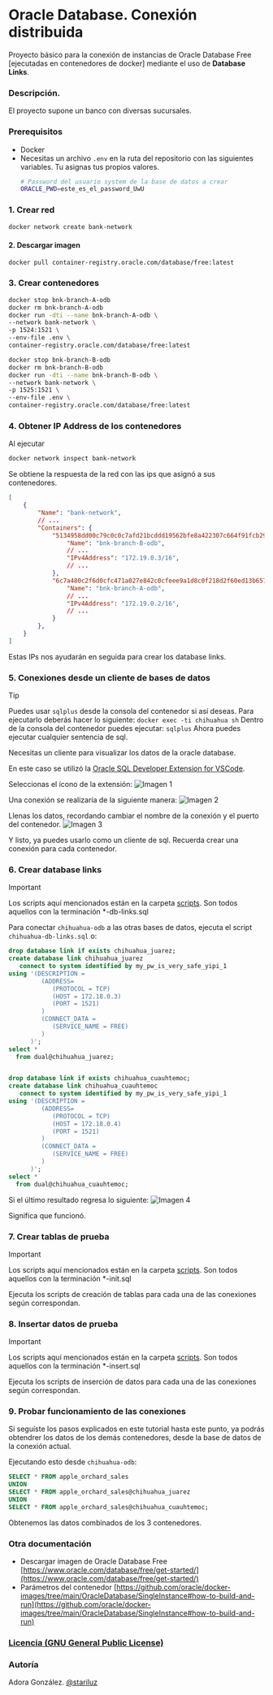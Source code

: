 # Oracle Database. Conexión distribuida 

Proyecto básico para la conexión de instancias de Oracle Database Free [ejecutadas en
contenedores de docker] mediante el uso de **Database Links**.

### Descripción.

El proyecto supone un banco con diversas sucursales.

### Prerequisitos
- Docker
- Necesitas un archivo `.env` en la ruta del repositorio con las siguientes variables.
  Tu asignas tus propios valores.
  ```sh
  # Password del usuario system de la base de datos a crear
  ORACLE_PWD=este_es_el_password_UwU
  ```

### 1. Crear red

```sh
docker network create bank-network
```

#### 2. Descargar imagen
```sh
docker pull container-registry.oracle.com/database/free:latest
```
### 3. Crear contenedores

```sh
docker stop bnk-branch-A-odb
docker rm bnk-branch-A-odb
docker run -dti --name bnk-branch-A-odb \
--network bank-network \
-p 1524:1521 \
--env-file .env \
container-registry.oracle.com/database/free:latest

docker stop bnk-branch-B-odb
docker rm bnk-branch-B-odb
docker run -dti --name bnk-branch-B-odb \
--network bank-network \
-p 1525:1521 \
--env-file .env \
container-registry.oracle.com/database/free:latest

```

### 4. Obtener IP Address de los contenedores

Al ejecutar

```sh
docker network inspect bank-network
```

Se obtiene la respuesta de la red con las ips que asignó a sus contenedores.

```json
[
    {
        "Name": "bank-network",
        // ...
        "Containers": {
            "5134958dd00c79c0c0c7afd21bcddd19562bfe8a422307c664f91fcb2981575e": {
                "Name": "bnk-branch-B-odb",
                // ...
                "IPv4Address": "172.19.0.3/16",
                // ...
            },
            "6c7a480c2f6d0cfc471a027e842c0cfeee9a1d8c0f218d2f60ed13b6575e1aff": {
                "Name": "bnk-branch-A-odb",
                // ...
                "IPv4Address": "172.19.0.2/16",
                // ...
            }
        },
    }
]
```

Estas IPs nos ayudarán en seguida para crear los database links.

### 5. Conexiones desde un cliente de bases de datos

> [!TIP]
> Puedes usar `sqlplus` desde la consola del contenedor si así deseas.
> Para ejecutarlo deberás hacer lo siguiente:
> `docker exec -ti chihuahua sh`
> Dentro de la consola del contenedor puedes ejecutar:
> `sqlplus`
> Ahora puedes ejecutar cualquier sentencia de sql.

Necesitas un cliente para visualizar los datos de la oracle database.

En este caso se utilizó la [Oracle SQL Developer Extension for VSCode](https://marketplace.visualstudio.com/items?itemName=Oracle.sql-developer).

Seleccionas el ícono de la extensión:
![Imagen 1](img/image-1.png)

Una conexión se realizaría de la siguiente manera:
![Imagen 2](img/image-2.png)

Llenas los datos, recordando cambiar el nombre de la conexión y el puerto del contenedor.
![Imagen 3](img/image-3.png)

Y listo, ya puedes usarlo como un cliente de sql. Recuerda crear una conexión para
cada contenedor.

### 6. Crear database links

> [!IMPORTANT]
> Los scripts aquí mencionados están en la carpeta [scripts](./scripts/).
> Son todos aquellos con la terminación *-db-links.sql

Para conectar `chihuahua-odb` a las otras bases de datos, ejecuta el script `chihuahua-db-links.sql` o:
```sql
drop database link if exists chihuahua_juarez;
create database link chihuahua_juarez
   connect to system identified by my_pw_is_very_safe_yipi_1
using '(DESCRIPTION =
         (ADDRESS=
            (PROTOCOL = TCP)
            (HOST = 172.18.0.3)
            (PORT = 1521)
         )
         (CONNECT_DATA =
            (SERVICE_NAME = FREE)
         )
      )';
select *
  from dual@chihuahua_juarez;


drop database link if exists chihuahua_cuauhtemoc;
create database link chihuahua_cuauhtemoc
   connect to system identified by my_pw_is_very_safe_yipi_1
using '(DESCRIPTION =
         (ADDRESS=
            (PROTOCOL = TCP)
            (HOST = 172.18.0.4)
            (PORT = 1521)
         )
         (CONNECT_DATA =
            (SERVICE_NAME = FREE)
         )
      )';
select *
  from dual@chihuahua_cuauhtemoc;
```

Si el último resultado regresa lo siguiente:
![Imagen 4](./img/image-4.png)

Significa que funcionó.

### 7. Crear tablas de prueba

> [!IMPORTANT]
> Los scripts aquí mencionados están en la carpeta [scripts](./scripts/).
> Son todos aquellos con la terminación *-init.sql

Ejecuta los scripts de creación de tablas para cada una de las conexiones según correspondan.

### 8. Insertar datos de prueba

> [!IMPORTANT]
> Los scripts aquí mencionados están en la carpeta [scripts](./scripts/).
> Son todos aquellos con la terminación *-insert.sql

Ejecuta los scripts de inserción de datos para cada una de las conexiones según correspondan.

### 9. Probar funcionamiento de las conexiones

Si seguíste los pasos explicados en este tutorial hasta este punto, ya podrás obtendrer los datos de los demás contenedores, desde la base de datos de la conexión actual.

Ejecutando esto desde `chihuahua-odb`:

```sql
SELECT * FROM apple_orchard_sales
UNION
SELECT * FROM apple_orchard_sales@chihuahua_juarez
UNION
SELECT * FROM apple_orchard_sales@chihuahua_cuauhtemoc;
```

Obtenemos las datos combinados de los 3 contenedores.

### Otra documentación

- Descargar imagen de Oracle Database Free [https://www.oracle.com/database/free/get-started/](https://www.oracle.com/database/free/get-started/)
- Parámetros del contenedor [https://github.com/oracle/docker-images/tree/main/OracleDatabase/SingleInstance#how-to-build-and-run](https://github.com/oracle/docker-images/tree/main/OracleDatabase/SingleInstance#how-to-build-and-run)

### [Licencia (GNU General Public License)](./license.md)

### Autoría
Adora González. [@stariluz](https://github.com/stariluz)